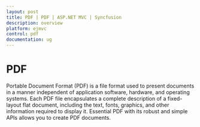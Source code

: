 ```yaml
---
layout: post
title: PDF | PDF | ASP.NET MVC | Syncfusion
description: overview
platform: ejmvc
control: pdf
documentation: ug
---
```


# PDF

Portable Document Format (PDF) is a file format used to present documents in a manner independent of application software, hardware, and operating systems. Each PDF file encapsulates a complete description of a fixed-layout flat document, including the text, fonts, graphics, and other information required to display it. Essential PDF with its robust and simple APIs allows you to create PDF documents.

